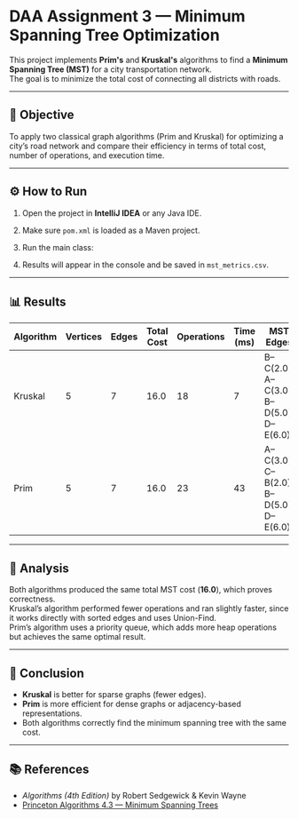 # DAA Assignment 3 — Minimum Spanning Tree Optimization

This project implements **Prim's** and **Kruskal's** algorithms to find a **Minimum Spanning Tree (MST)** for a city transportation network.  
The goal is to minimize the total cost of connecting all districts with roads.

---

## 📘 Objective
To apply two classical graph algorithms (Prim and Kruskal) for optimizing a city’s road network and compare their efficiency in terms of total cost, number of operations, and execution time.

---

## ⚙️ How to Run
1. Open the project in **IntelliJ IDEA** or any Java IDE.
2. Make sure `pom.xml` is loaded as a Maven project.
3. Run the main class:

5. Results will appear in the console and be saved in `mst_metrics.csv`.

---

## 📊 Results

| Algorithm | Vertices | Edges | Total Cost | Operations | Time (ms) | MST Edges |
|------------|-----------|--------|-------------|-------------|-----------|------------|
| Kruskal | 5 | 7 | 16.0 | 18 | 7         | B–C(2.0), A–C(3.0), B–D(5.0), D–E(6.0) |
| Prim | 5 | 7 | 16.0 | 23 | 43         | A–C(3.0), C–B(2.0), B–D(5.0), D–E(6.0) |

---

## 🧠 Analysis
Both algorithms produced the same total MST cost (**16.0**), which proves correctness.  
Kruskal’s algorithm performed fewer operations and ran slightly faster, since it works directly with sorted edges and uses Union-Find.  
Prim’s algorithm uses a priority queue, which adds more heap operations but achieves the same optimal result.

---

## 🏁 Conclusion
- **Kruskal** is better for sparse graphs (fewer edges).
- **Prim** is more efficient for dense graphs or adjacency-based representations.
- Both algorithms correctly find the minimum spanning tree with the same cost.

---

## 📚 References
- *Algorithms (4th Edition)* by Robert Sedgewick & Kevin Wayne
- [Princeton Algorithms 4.3 — Minimum Spanning Trees](https://algs4.cs.princeton.edu/43mst/)


